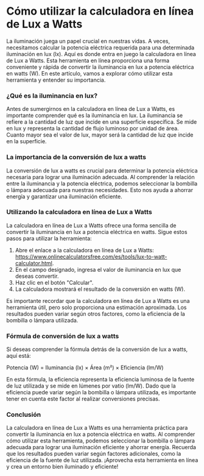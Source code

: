 Cómo utilizar la calculadora en línea de Lux a Watts
====================================================

La iluminación juega un papel crucial en nuestras vidas. A veces, necesitamos calcular la potencia eléctrica requerida para una determinada iluminación en lux (lx). Aquí es donde entra en juego la calculadora en línea de Lux a Watts. Esta herramienta en línea proporciona una forma conveniente y rápida de convertir la iluminancia en lux a potencia eléctrica en watts (W). En este artículo, vamos a explorar cómo utilizar esta herramienta y entender su importancia.

### ¿Qué es la iluminancia en lux?

Antes de sumergirnos en la calculadora en línea de Lux a Watts, es importante comprender qué es la iluminancia en lux. La iluminancia se refiere a la cantidad de luz que incide en una superficie específica. Se mide en lux y representa la cantidad de flujo luminoso por unidad de área. Cuanto mayor sea el valor de lux, mayor será la cantidad de luz que incide en la superficie.

### La importancia de la conversión de lux a watts

La conversión de lux a watts es crucial para determinar la potencia eléctrica necesaria para lograr una iluminación adecuada. Al comprender la relación entre la iluminancia y la potencia eléctrica, podemos seleccionar la bombilla o lámpara adecuada para nuestras necesidades. Esto nos ayuda a ahorrar energía y garantizar una iluminación eficiente.

### Utilizando la calculadora en línea de Lux a Watts

La calculadora en línea de Lux a Watts ofrece una forma sencilla de convertir la iluminancia en lux a potencia eléctrica en watts. Sigue estos pasos para utilizar la herramienta:

1. Abre el enlace a la calculadora en línea de Lux a Watts: <https://www.onlinecalculatorsfree.com/es/tools/lux-to-watt-calculator.html>.
2. En el campo designado, ingresa el valor de iluminancia en lux que deseas convertir.
3. Haz clic en el botón "Calcular".
4. La calculadora mostrará el resultado de la conversión en watts (W).

Es importante recordar que la calculadora en línea de Lux a Watts es una herramienta útil, pero solo proporciona una estimación aproximada. Los resultados pueden variar según otros factores, como la eficiencia de la bombilla o lámpara utilizada.

### Fórmula de conversión de lux a watts

Si deseas comprender la fórmula detrás de la conversión de lux a watts, aquí está:

Potencia (W) = Iluminancia (lx) × Área (m²) × Eficiencia (lm/W)

En esta fórmula, la eficiencia representa la eficiencia luminosa de la fuente de luz utilizada y se mide en lúmenes por vatio (lm/W). Dado que la eficiencia puede variar según la bombilla o lámpara utilizada, es importante tener en cuenta este factor al realizar conversiones precisas.

### Conclusión

La calculadora en línea de Lux a Watts es una herramienta práctica para convertir la iluminancia en lux a potencia eléctrica en watts. Al comprender cómo utilizar esta herramienta, podemos seleccionar la bombilla o lámpara adecuada para lograr una iluminación eficiente y ahorrar energía. Recuerda que los resultados pueden variar según factores adicionales, como la eficiencia de la fuente de luz utilizada. ¡Aprovecha esta herramienta en línea y crea un entorno bien iluminado y eficiente!